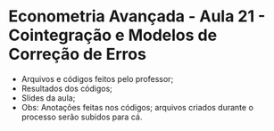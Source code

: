 # Econometria Avançada - Aula 21 - Cointegração e Modelos de Correção de Erros
* Arquivos e códigos feitos pelo professor;
* Resultados dos códigos;
* Slides da aula;
* Obs: Anotações feitas nos códigos; arquivos criados durante o processo serão subidos para cá.
